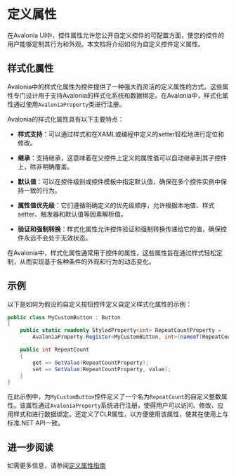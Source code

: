 # 定义属性

在Avalonia UI中，控件属性允许您公开自定义控件的可配置方面，使您的控件的用户能够定制其行为和外观。本文档将介绍如何为自定义控件定义属性。

## 样式化属性

Avalonia中的样式化属性为控件提供了一种强大而灵活的定义属性的方式。这些属性专门设计用于支持Avalonia的样式化系统和数据绑定。在Avalonia中，样式化属性通过使用`AvaloniaProperty`类进行注册。

Avalonia的样式化属性具有以下主要特点：

- **样式支持**：可以通过样式和在XAML或编程中定义的setter轻松地进行定位和修改。

- **继承**：支持继承，这意味着在父控件上定义的属性值可以自动继承到其子控件上，除非明确覆盖。

- **默认值**：可以在控件级别或控件模板中指定默认值，确保在多个控件实例中保持一致的行为。

- **属性值优先级**：它们遵循明确定义的优先级顺序，允许根据本地值、样式setter、触发器和默认值等因素解析值。

- **验证和强制转换**：样式化属性允许控件验证和强制转换传递给它的值，确保控件永远不会处于无效状态。

在Avalonia中，样式化属性通常用于控件的属性，这些属性旨在通过样式轻松定制，从而实现基于各种条件的外观和行为的动态变化。

## 示例

以下是如何为假设的自定义按钮控件定义自定义样式化属性的示例：

```csharp
public class MyCustomButton : Button
{
    public static readonly StyledProperty<int> RepeatCountProperty =
        AvaloniaProperty.Register<MyCustomButton, int>(nameof(RepeatCount), defaultValue: 1);

    public int RepeatCount
    {
        get => GetValue(RepeatCountProperty);
        set => SetValue(RepeatCountProperty, value);
    }
}
```

在此示例中，为`MyCustomButton`控件定义了一个名为`RepeatCount`的自定义整数属性。该属性通过`AvaloniaProperty`系统进行注册，使得用户可以访问、修改、应用样式和进行数据绑定。还定义了CLR属性，以方便使用该属性，使其在使用上与标准.NET API一致。

## 进一步阅读

如需更多信息，请参阅[定义属性指南](../../../../guides/custom-controls/defining-properties.md)